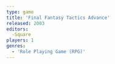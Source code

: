 ```yaml
---
type: game
title: 'Final Fantasy Tactics Advance'
released: 2003
editors: 
  -Square
players: 1
genres:
  - 'Role Playing Game (RPG)'
---
```

